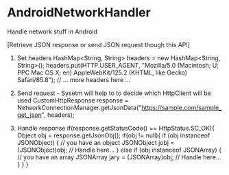AndroidNetworkHandler
=====================

Handle network stuff in Android

[Retrieve JSON response or send JSON request though this API]

1. Set headers
		HashMap<String, String> headers = new HashMap<String, String>();
    	headers.put(HTTP.USER_AGENT, "Mozilla/5.0 (Macintosh; U; PPC Mac OS X; en) AppleWebKit/125.2 (KHTML, like Gecko) Safari/85.8");
        // ... more headers here ...

2. Send request - Sysetm will help to to decide which HttpClient will be used
		CustomHttpResponse response = NetworkConnectionManager.getJsonData("https://sample.com/sample_get_json", headers);

3. Handle response
		if(response.getStatusCode() == HttpStatus.SC_OK){
            Object obj = response.getJsonObj();
            if(obj != null){
                if (obj instanceof JSONObject) {
                    // you have an object
                    JSONObject jobj = (JSONObject)obj;
                    // Handle here...
                } else if (obj instanceof JSONArray) {
                    // you have an array
                    JSONArray jary = (JSONArray)obj;
                    // Handle here...
                }
            }
        }